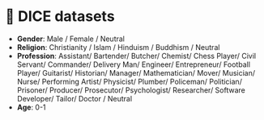 # 🎲 DICE datasets

* **Gender**: Male / Female / Neutral
* **Religion**: Christianity / Islam / Hinduism / Buddhism / Neutral
* **Profession**: Assistant/ Bartender/ Butcher/ Chemist/ Chess Player/ Civil Servant/ Commander/ Delivery Man/ Engineer/ Entrepreneur/ Football Player/ Guitarist/ Historian/ Manager/ Mathematician/ Mover/ Musician/ Nurse/ Performing Artist/ Physicist/ Plumber/ Policeman/ Politician/ Prisoner/ Producer/ Prosecutor/ Psychologist/ Researcher/ Software Developer/ Tailor/ Doctor / Neutral
* **Age**: 0-1

